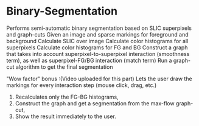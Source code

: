 # Binary-Segmentation
Performs semi-automatic binary segmentation based on SLIC superpixels and graph-cuts
Given an image and sparse markings for foreground and background
Calculate SLIC over image
Calculate color histograms for all superpixels
Calculate color histograms for FG and BG
Construct a graph that takes into account superpixel-to-superpixel interaction (smoothness term), as well as superpixel-FG/BG interaction (match term)
Run a graph-cut algorithm to get the final segmentation


"Wow factor" bonus :(Video uploaded for this part)
Lets the user draw the markings for every interaction step (mouse click, drag, etc.)
1. Recalculates only the FG-BG histograms,
2. Construct the graph and get a segmentation from the max-flow graph-cut,
3. Show the result immediately to the user.
